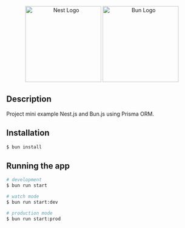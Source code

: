 <p align="center">
  <a href="http://nestjs.com/" target="blank"><img src="https://nestjs.com/img/logo-small.svg" width="200" alt="Nest Logo" /></a>
  <a href="https://bun.sh/" target="blank">
  <img src="https://bun.sh/logo-square.png" width="200" alt="Bun Logo"/>
  </a>
</p>

## Description

Project mini example Nest.js and Bun.js using Prisma ORM.

## Installation

```bash
$ bun install
```

## Running the app

```bash
# development
$ bun run start

# watch mode
$ bun run start:dev

# production mode
$ bun run start:prod
```
